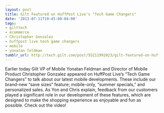 ```yaml
---
layout: post
title: Gilt Featured on HuffPost Live's "Tech Game Changers"
date: '2013-07-11T19:45:00-04:00'
tags:
- gilttech
- ecommerce
- Christopher Gonzalez
- huffpost live tech game changers
- mobile
- yonatan feldman
tumblr_url: http://tech.gilt.com/post/55211992023/gilt-featured-on-huffpost-lives-tech-game
---
```


Earlier today Gilt VP of Mobile Yonatan Feldman and Director of Mobile Product Christopher Gonzalez appeared on HuffPost Live’s “Tech Game Changers” to talk about our latest mobile developments. These include our brand-new “save sizes” feature; mobile-only, “summer specials,” and personalized sales. As Yon and Chris explain, feedback from our customers played a significant role in our development of these features, which are designed to make the shopping experience as enjoyable and fun as possible. Check out the video!
